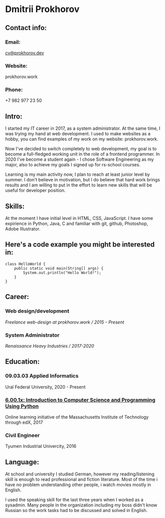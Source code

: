 # Dmitrii Prokhorov

## Contact info:
### Email: 
cv@prokhorov.dev

### Website:
prokhorov.work

### Phone:
+7 982 977 23 50

## Intro:
I started my IT career in 2017, as a system administrator. At the same time, I was trying my hand at web development. I used to make websites as a hobby, you can find examples of my work on my website: prokhorov.work.

Now I've decided to switch completely to web development, my goal is to become a full-fledged working unit in the role of a frontend programmer. In 2020 I've become a student again - I chose Software Engineering as my major, also to achieve my goals I signed up for rs-school courses. 

Learning is my main activity now, I plan to reach at least junior level by summer. I don't believe in motivation, but I do believe that hard work brings results and I am willing to put in the effort to learn new skills that will be useful for developer position.

## Skills:
At the moment I have initial level in HTML, CSS, JavaScript. I have some expirience in Python, Java, C and familiar with git, github, Photoshop, Adobe Illustrator.
	
## Here's a code example you might be interested in:
	class HelloWorld {
	    public static void main(String[] args) {
	        System.out.println("Hello World!");
	    }
	}

## Career:
### Web design/development
*Freelance web-design at prokhorov.work / 2015 - Present*

### System Administrator
*Renaissance Heavy Industries / 2017-2020* 

## Education:
### 09.03.03 Applied Informatics
Ural Federal University, 2020 - Present


### [6.00.1x: Introduction to Computer Science and Programming Using Python](https://courses.edx.org/certificates/4fcfb1d84fde4eb9a50bd45888c2f5ce/ "certificate")
Online learning initiative of the Massachusetts Institute of Technology through edX, 2017

### Civil Engineer 
Tyumen Industrial Univercity, 2016

## Language:
At school and university I studied German, however my reading/listening skill is enough to read professional and fiction literature. Most of the time i have no problem understanding other people, i watch movies mostly in English. 

I used the speaking skill for the last three years when I worked as a sysadmin. Many people in the organization including my boss didn't know Russian so the work tasks had to be discussed and solved in English.